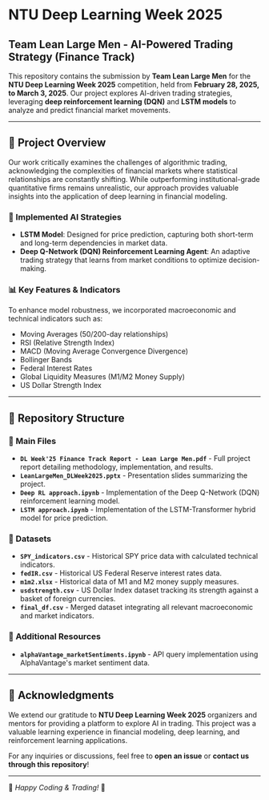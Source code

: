 # NTU Deep Learning Week 2025

## Team Lean Large Men - AI-Powered Trading Strategy (Finance Track)

This repository contains the submission by **Team Lean Large Men** for the **NTU Deep Learning Week 2025** competition, held from **February 28, 2025, to March 3, 2025**. Our project explores AI-driven trading strategies, leveraging **deep reinforcement learning (DQN)** and **LSTM models** to analyze and predict financial market movements.

---

## 🚀 Project Overview

Our work critically examines the challenges of algorithmic trading, acknowledging the complexities of financial markets where statistical relationships are constantly shifting. While outperforming institutional-grade quantitative firms remains unrealistic, our approach provides valuable insights into the application of deep learning in financial modeling.

### 🔹 Implemented AI Strategies
- **LSTM Model**: Designed for price prediction, capturing both short-term and long-term dependencies in market data.
- **Deep Q-Network (DQN) Reinforcement Learning Agent**: An adaptive trading strategy that learns from market conditions to optimize decision-making.

### 📊 Key Features & Indicators
To enhance model robustness, we incorporated macroeconomic and technical indicators such as:
- Moving Averages (50/200-day relationships)
- RSI (Relative Strength Index)
- MACD (Moving Average Convergence Divergence)
- Bollinger Bands
- Federal Interest Rates
- Global Liquidity Measures (M1/M2 Money Supply)
- US Dollar Strength Index

---

## 📁 Repository Structure

### 📜 Main Files
- **`DL Week'25 Finance Track Report - Lean Large Men.pdf`** - Full project report detailing methodology, implementation, and results.
- **`LeanLargeMen_DLWeek2025.pptx`** - Presentation slides summarizing the project.
- **`Deep RL approach.ipynb`** - Implementation of the Deep Q-Network (DQN) reinforcement learning model.
- **`LSTM approach.ipynb`** - Implementation of the LSTM-Transformer hybrid model for price prediction.

### 📂 Datasets
- **`SPY_indicators.csv`** - Historical SPY price data with calculated technical indicators.
- **`fedIR.csv`** - Historical US Federal Reserve interest rates data.
- **`m1m2.xlsx`** - Historical data of M1 and M2 money supply measures.
- **`usdstrength.csv`** - US Dollar Index dataset tracking its strength against a basket of foreign currencies.
- **`final_df.csv`** - Merged dataset integrating all relevant macroeconomic and market indicators.

### 🔧 Additional Resources
- **`alphaVantage_marketSentiments.ipynb`** - API query implementation using AlphaVantage's market sentiment data.

---

## 🙌 Acknowledgments
We extend our gratitude to **NTU Deep Learning Week 2025** organizers and mentors for providing a platform to explore AI in trading. This project was a valuable learning experience in financial modeling, deep learning, and reinforcement learning applications.

For any inquiries or discussions, feel free to **open an issue** or **contact us through this repository**!

---

📢 _Happy Coding & Trading!_ 🚀
